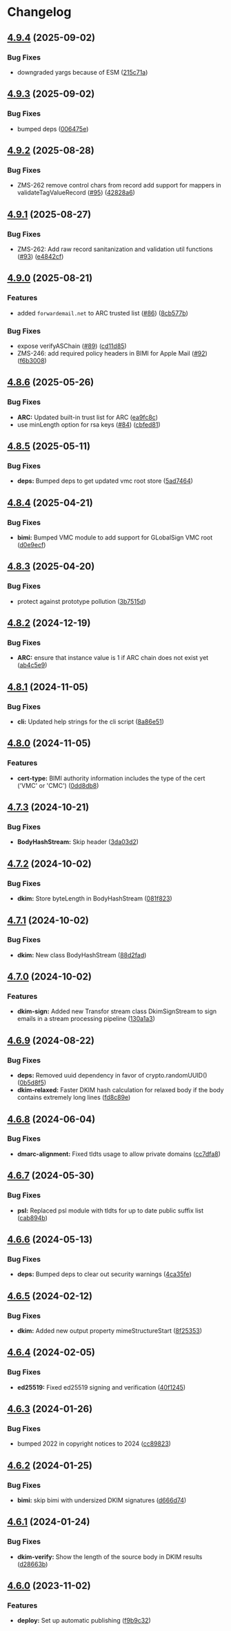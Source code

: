 # Changelog

## [4.9.4](https://github.com/postalsys/mailauth/compare/v4.9.3...v4.9.4) (2025-09-02)


### Bug Fixes

* downgraded yargs because of ESM ([215c71a](https://github.com/postalsys/mailauth/commit/215c71aaa108744970533f346408c41b38590500))

## [4.9.3](https://github.com/postalsys/mailauth/compare/v4.9.2...v4.9.3) (2025-09-02)


### Bug Fixes

* bumped deps ([006475e](https://github.com/postalsys/mailauth/commit/006475ee7bbf61a8c7c00de793f4007f66dba61a))

## [4.9.2](https://github.com/postalsys/mailauth/compare/v4.9.1...v4.9.2) (2025-08-28)


### Bug Fixes

* ZMS-262 remove control chars from record add support for mappers in validateTagValueRecord ([#95](https://github.com/postalsys/mailauth/issues/95)) ([42828a6](https://github.com/postalsys/mailauth/commit/42828a6cb38add3aed35881f102488f8143407cb))

## [4.9.1](https://github.com/postalsys/mailauth/compare/v4.9.0...v4.9.1) (2025-08-27)


### Bug Fixes

* ZMS-262: Add raw record sanitanization and validation util functions ([#93](https://github.com/postalsys/mailauth/issues/93)) ([e4842cf](https://github.com/postalsys/mailauth/commit/e4842cf222bd6db29f34c25434b5c38c44edefdc))

## [4.9.0](https://github.com/postalsys/mailauth/compare/v4.8.6...v4.9.0) (2025-08-21)


### Features

* added `forwardemail.net` to ARC trusted list ([#86](https://github.com/postalsys/mailauth/issues/86)) ([8cb577b](https://github.com/postalsys/mailauth/commit/8cb577b5cceaf0a61f02744811ad2f9533550032))


### Bug Fixes

* expose verifyASChain ([#89](https://github.com/postalsys/mailauth/issues/89)) ([cd11d85](https://github.com/postalsys/mailauth/commit/cd11d851f3c8cea125209676f3ba26676c700c5b))
* ZMS-246: add required policy headers in BIMI for Apple Mail ([#92](https://github.com/postalsys/mailauth/issues/92)) ([f6b3008](https://github.com/postalsys/mailauth/commit/f6b300837f9453877386ce3e76aff80fee01d913))

## [4.8.6](https://github.com/postalsys/mailauth/compare/v4.8.5...v4.8.6) (2025-05-26)


### Bug Fixes

* **ARC:** Updated built-in trust list for ARC ([ea9fc8c](https://github.com/postalsys/mailauth/commit/ea9fc8c6f8c5609b66053f1ffe95891c0b4efcb7))
* use minLength option for rsa keys ([#84](https://github.com/postalsys/mailauth/issues/84)) ([cbfed81](https://github.com/postalsys/mailauth/commit/cbfed816d953eee3c7eed99055c53f689a46a101))

## [4.8.5](https://github.com/postalsys/mailauth/compare/v4.8.4...v4.8.5) (2025-05-11)


### Bug Fixes

* **deps:** Bumped deps to get updated vmc root store ([5ad7464](https://github.com/postalsys/mailauth/commit/5ad746450f97d348217607802e83445e08737faf))

## [4.8.4](https://github.com/postalsys/mailauth/compare/v4.8.3...v4.8.4) (2025-04-21)


### Bug Fixes

* **bimi:** Bumped VMC module to add support for GLobalSign VMC root ([d0e9ecf](https://github.com/postalsys/mailauth/commit/d0e9ecf89b699aae8ad9953445f052b558250f5a))

## [4.8.3](https://github.com/postalsys/mailauth/compare/v4.8.2...v4.8.3) (2025-04-20)


### Bug Fixes

* protect against prototype pollution ([3b7515d](https://github.com/postalsys/mailauth/commit/3b7515df768ce1d2e4e02858fdfca8efca6243fb))

## [4.8.2](https://github.com/postalsys/mailauth/compare/v4.8.1...v4.8.2) (2024-12-19)


### Bug Fixes

* **ARC:** ensure that instance value is 1 if ARC chain does not exist yet ([ab4c5e9](https://github.com/postalsys/mailauth/commit/ab4c5e9ae0158e196b10f346321ca55b8f06c679))

## [4.8.1](https://github.com/postalsys/mailauth/compare/v4.8.0...v4.8.1) (2024-11-05)


### Bug Fixes

* **cli:** Updated help strings for the cli script ([8a86e51](https://github.com/postalsys/mailauth/commit/8a86e51bff0300a7daea26062481ac56904202a8))

## [4.8.0](https://github.com/postalsys/mailauth/compare/v4.7.3...v4.8.0) (2024-11-05)


### Features

* **cert-type:** BIMI authority information includes the type of the cert ('VMC' or 'CMC') ([0dd8db8](https://github.com/postalsys/mailauth/commit/0dd8db81b2ffc8b9d84d1a4396c65bfa9a347088))

## [4.7.3](https://github.com/postalsys/mailauth/compare/v4.7.2...v4.7.3) (2024-10-21)


### Bug Fixes

* **BodyHashStream:** Skip header ([3da03d2](https://github.com/postalsys/mailauth/commit/3da03d23baa90acb119c7946c2cd740a72ba069d))

## [4.7.2](https://github.com/postalsys/mailauth/compare/v4.7.1...v4.7.2) (2024-10-02)


### Bug Fixes

* **dkim:** Store byteLength in BodyHashStream ([081f823](https://github.com/postalsys/mailauth/commit/081f82340505d4beb88f12728919d851d35b6576))

## [4.7.1](https://github.com/postalsys/mailauth/compare/v4.7.0...v4.7.1) (2024-10-02)


### Bug Fixes

* **dkim:** New class BodyHashStream ([88d2fad](https://github.com/postalsys/mailauth/commit/88d2fad329a9a6fc8ebc1da4efc1c4844ae49507))

## [4.7.0](https://github.com/postalsys/mailauth/compare/v4.6.9...v4.7.0) (2024-10-02)


### Features

* **dkim-sign:** Added new Transfor stream class DkimSignStream to sign emails in a stream processing pipeline ([130a1a3](https://github.com/postalsys/mailauth/commit/130a1a3812fac2ad710f244510ca60887c2d33a9))

## [4.6.9](https://github.com/postalsys/mailauth/compare/v4.6.8...v4.6.9) (2024-08-22)


### Bug Fixes

* **deps:** Removed uuid dependency in favor of crypto.randomUUID() ([0b5d8f5](https://github.com/postalsys/mailauth/commit/0b5d8f5328d0b82f75daea7fdbd74e1e76e8b642))
* **dkim-relaxed:** Faster DKIM hash calculation for relaxed body if the body contains extremely long lines ([fd8c89e](https://github.com/postalsys/mailauth/commit/fd8c89edd87a114464f99ebf79a1e903a8287876))

## [4.6.8](https://github.com/postalsys/mailauth/compare/v4.6.7...v4.6.8) (2024-06-04)


### Bug Fixes

* **dmarc-alignment:** Fixed tldts usage to allow private domains ([cc7dfa8](https://github.com/postalsys/mailauth/commit/cc7dfa8d820c1a4112602340192010354d51cd52))

## [4.6.7](https://github.com/postalsys/mailauth/compare/v4.6.6...v4.6.7) (2024-05-30)


### Bug Fixes

* **psl:** Replaced psl module with tldts for up to date public suffix list ([cab894b](https://github.com/postalsys/mailauth/commit/cab894b54a3544b33a641f377783db67a43bec0e))

## [4.6.6](https://github.com/postalsys/mailauth/compare/v4.6.5...v4.6.6) (2024-05-13)


### Bug Fixes

* **deps:** Bumped deps to clear out security warnings ([4ca35fe](https://github.com/postalsys/mailauth/commit/4ca35fef37e37ae715c420b8a52c7cb202e4b360))

## [4.6.5](https://github.com/postalsys/mailauth/compare/v4.6.4...v4.6.5) (2024-02-12)


### Bug Fixes

* **dkim:** Added new output property mimeStructureStart ([8f25353](https://github.com/postalsys/mailauth/commit/8f25353fa6a67ba3e1f0c5091325007b2434a29d))

## [4.6.4](https://github.com/postalsys/mailauth/compare/v4.6.3...v4.6.4) (2024-02-05)


### Bug Fixes

* **ed25519:** Fixed ed25519 signing and verification ([40f1245](https://github.com/postalsys/mailauth/commit/40f12457d8f49f0ea21015fe4203b4de746ab7b8))

## [4.6.3](https://github.com/postalsys/mailauth/compare/v4.6.2...v4.6.3) (2024-01-26)


### Bug Fixes

* bumped 2022 in copyright notices to 2024 ([cc89823](https://github.com/postalsys/mailauth/commit/cc8982349d14b42a28581ebc52aa6de2e11b5be8))

## [4.6.2](https://github.com/postalsys/mailauth/compare/v4.6.1...v4.6.2) (2024-01-25)

### Bug Fixes

-   **bimi:** skip bimi with undersized DKIM signatures ([d666d74](https://github.com/postalsys/mailauth/commit/d666d7476cbcae8b3161c78a7e737559ad112fd9))

## [4.6.1](https://github.com/postalsys/mailauth/compare/v4.6.0...v4.6.1) (2024-01-24)

### Bug Fixes

-   **dkim-verify:** Show the length of the source body in DKIM results ([d28663b](https://github.com/postalsys/mailauth/commit/d28663b30b0bfaf07d395e9d3eaea044c9085657))

## [4.6.0](https://github.com/postalsys/mailauth/compare/v4.5.2...v4.6.0) (2023-11-02)

### Features

-   **deploy:** Set up automatic publishing ([f9b9c32](https://github.com/postalsys/mailauth/commit/f9b9c325e4dbac060114aa12c5887ea8c92c0bf8))
